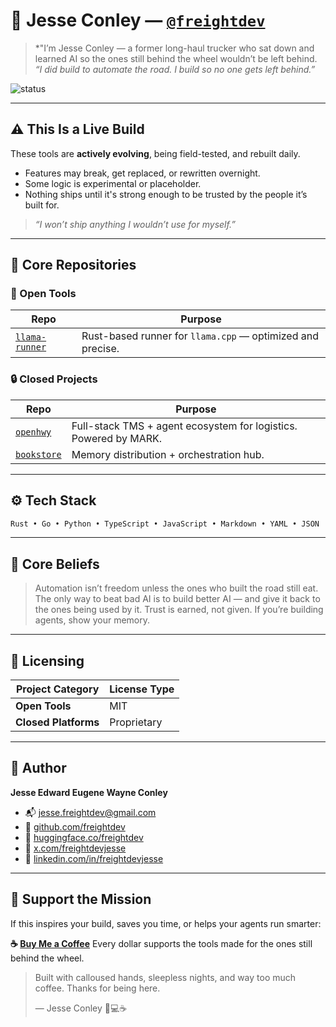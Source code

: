 # 👋 Jesse Conley — [`@freightdev`](https://github.com/freightdev)

> *"I’m Jesse Conley — a former long-haul trucker who sat down and learned AI so the ones still behind the wheel wouldn’t be left behind.
> *“I did build to automate the road. I build so no one gets left behind.”*

![status](https://img.shields.io/badge/status-in%20development-orange?style=flat-square)

---

## ⚠️ This Is a Live Build

These tools are **actively evolving**, being field-tested, and rebuilt daily.

* Features may break, get replaced, or rewritten overnight.
* Some logic is experimental or placeholder.
* Nothing ships until it's strong enough to be trusted by the people it’s built for.

> *“I won’t ship anything I wouldn’t use for myself.”*

---

## 🧱 Core Repositories

### 🤗 Open Tools

| Repo                                                               | Purpose                                                                  |
| ------------------------------------------------------------------ | ------------------------------------------------------------------------ |
| [`llama-runner`](https://github.com/freightdev/llama-runner)       | Rust-based runner for `llama.cpp` — optimized and precise.               |

### 🔒 Closed Projects

| Repo                                                   | Purpose                                                          |
| ------------------------------------------------------ | ---------------------------------------------------------------- |
| [`openhwy`](https://github.com/freightdev/openhwy)     | Full-stack TMS + agent ecosystem for logistics. Powered by MARK. |
| [`bookstore`](https://github.com/freightdev/bookstore) | Memory distribution + orchestration hub.                         |


---

## ⚙️ Tech Stack

```txt
Rust • Go • Python • TypeScript • JavaScript • Markdown • YAML • JSON 
```

---

## 🧠 Core Beliefs

> Automation isn’t freedom unless the ones who built the road still eat.
> The only way to beat bad AI is to build better AI — and give it back to the ones being used by it.
> Trust is earned, not given.
> If you’re building agents, show your memory.

---

## 📄 Licensing

| Project Category     | License Type                                                                    |
| -------------------- | ------------------------------------------------------------------------------- |
| **Open Tools**       | MIT                                                                             |
| **Closed Platforms** | Proprietary                                                                     |

---

## 👤 Author

**Jesse Edward Eugene Wayne Conley**

* 📬 [jesse.freightdev@gmail.com](mailto:jesse.freightdev@gmail.com)
* 🔗 [github.com/freightdev](https://github.com/freightdev)
* 🤗 [huggingface.co/freightdev](https://huggingface.co/freightdev)
* 🔌 [x.com/freightdevjesse](https://x.com/freightdevjesse)
* 💏 [linkedin.com/in/freightdevjesse](https://linkedin.com/in/freightdevjesse)

---

## 💛 Support the Mission

If this inspires your build, saves you time, or helps your agents run smarter:

**☕ [Buy Me a Coffee](https://coff.ee/freightdev)**
Every dollar supports the tools made for the ones still behind the wheel.

> Built with calloused hands, sleepless nights, and way too much coffee.
> Thanks for being here.
>
> — Jesse Conley 🚚💻☕
